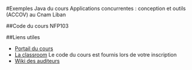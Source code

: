 #Exemples Java du cours Applications concurrentes : conception et outils (ACCOV) au Cnam Liban

##Code du cours NFP103

##Liens utiles

* [Portail du cours](http://cours.cofares.net/cours-du-cnam/applications-concurrentes--conception-et-outils-accov)
* [La classroom](https://classroom.google.com/u/2/c/MjQwMzY1ODQ1OFpa) Le code du cours est fournis lors de votre inscription
* [Wiki des auditeurs](http://wiki.cofares.net)

